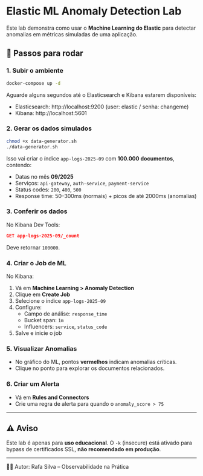 # Elastic ML Anomaly Detection Lab

Este lab demonstra como usar o **Machine Learning do Elastic** para detectar anomalias em métricas simuladas de uma aplicação.

## 🚀 Passos para rodar

### 1. Subir o ambiente
```bash
docker-compose up -d
```

Aguarde alguns segundos até o Elasticsearch e Kibana estarem disponíveis:
- Elasticsearch: http://localhost:9200 (user: elastic / senha: changeme)
- Kibana: http://localhost:5601

### 2. Gerar os dados simulados
```bash
chmod +x data-generator.sh
./data-generator.sh
```

Isso vai criar o índice `app-logs-2025-09` com **100.000 documentos**, contendo:
- Datas no mês **09/2025**
- Serviços: `api-gateway`, `auth-service`, `payment-service`
- Status codes: `200`, `400`, `500`
- Response time: 50–300ms (normais) + picos de até 2000ms (anomalias)

### 3. Conferir os dados
No Kibana Dev Tools:
```json
GET app-logs-2025-09/_count
```

Deve retornar `100000`.

### 4. Criar o Job de ML
No Kibana:
1. Vá em **Machine Learning > Anomaly Detection**
2. Clique em **Create Job**
3. Selecione o índice `app-logs-2025-09`
4. Configure:
   - Campo de análise: `response_time`
   - Bucket span: `1m`
   - Influencers: `service`, `status_code`
5. Salve e inicie o job

### 5. Visualizar Anomalias
- No gráfico do ML, pontos **vermelhos** indicam anomalias críticas.
- Clique no ponto para explorar os documentos relacionados.

### 6. Criar um Alerta
- Vá em **Rules and Connectors**
- Crie uma regra de alerta para quando o `anomaly_score > 75`

---

## ⚠️ Aviso
Este lab é apenas para **uso educacional**. O `-k` (insecure) está ativado para bypass de certificados SSL, **não recomendado em produção**.

---

👨‍💻 Autor: Rafa Silva – Observabilidade na Prática
